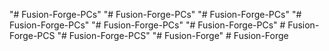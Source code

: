 "# Fusion-Forge-PCs" 
"# Fusion-Forge-PCs" 
"# Fusion-Forge-PCs" 
"# Fusion-Forge-PCs" 
"# Fusion-Forge-PCs" 
"# Fusion-Forge-PCs" 
#   F u s i o n - F o r g e - P C S  
 "# Fusion-Forge-PCS" 
"# Fusion-Forge" 
#   F u s i o n - F o r g e  
 